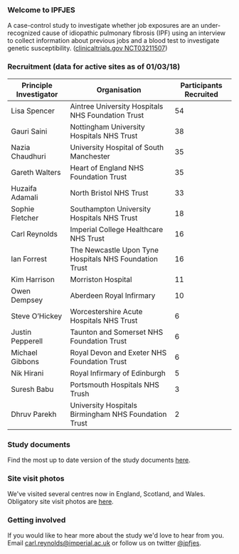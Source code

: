 ### Welcome to IPFJES 

A case-control study to investigate whether job exposures are an under-recognized cause of idiopathic pulmonary fibrosis (IPF) using an interview to collect information about previous jobs and a blood test to investigate genetic susceptibility. ([clinicaltrials.gov NCT03211507](https://clinicaltrials.gov/ct2/show/NCT03211507))

### Recruitment (data for active sites as of 01/03/18)

| Principle Investigator | Organisation                                           | Participants Recruited |
|------------------------|--------------------------------------------------------|------------------------|
| Lisa Spencer           | Aintree University Hospitals NHS Foundation Trust      | 54                     |
| Gauri Saini            | Nottingham University Hospitals NHS Trust              | 38                     |
| Nazia Chaudhuri        | University Hospital of South Manchester                | 35                     |
| Gareth Walters         | Heart of England NHS Foundation Trust                  | 35                     |
| Huzaifa Adamali        | North Bristol NHS Trust                                | 33                     |
| Sophie Fletcher        | Southampton University Hospitals NHS Trust             | 18                     |
| Carl Reynolds          | Imperial College Healthcare NHS Trust                  | 16                     |
| Ian Forrest            | The Newcastle Upon Tyne Hospitals NHS Foundation Trust | 16                     |
| Kim Harrison           | Morriston Hospital                                     | 11                     |
| Owen Dempsey           | Aberdeen Royal Infirmary                               | 10                     |
| Steve O’Hickey         | Worcestershire Acute Hospitals NHS Trust               | 6                      |
| Justin Pepperell       | Taunton and Somerset NHS Foundation Trust              | 6                      |
| Michael Gibbons        | Royal Devon and Exeter NHS Foundation Trust            | 6                      |
| Nik Hirani             | Royal Infirmary of Edinburgh                           | 5                      |
| Suresh Babu            | Portsmouth Hospitals NHS Trush                         | 3                      |
| Dhruv Parekh           | University Hospitals Birmingham NHS Foundation Trust   | 2                      |

### Study documents

Find the most up to date version of the study documents [here](https://github.com/drcjar/ipfjes/).

### Site visit photos

We've visited several centres now in England, Scotland, and Wales. Obligatory site visit photos are [here](https://github.com/drcjar/ipfjes/blob/master/photos/photos.md).

### Getting involved

If you would like to hear more about the study we'd love to hear from you. Email <carl.reynolds@imperial.ac.uk> or follow us on twitter [@ipfjes](https://twitter.com/ipfjes). 


